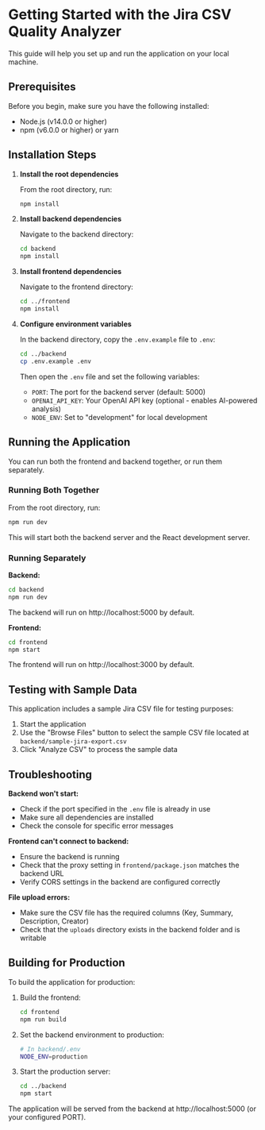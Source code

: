 # Getting Started with the Jira CSV Quality Analyzer

This guide will help you set up and run the application on your local machine.

## Prerequisites

Before you begin, make sure you have the following installed:
- Node.js (v14.0.0 or higher)
- npm (v6.0.0 or higher) or yarn

## Installation Steps

1. **Install the root dependencies**

   From the root directory, run:
   ```bash
   npm install
   ```

2. **Install backend dependencies**

   Navigate to the backend directory:
   ```bash
   cd backend
   npm install
   ```

3. **Install frontend dependencies**

   Navigate to the frontend directory:
   ```bash
   cd ../frontend
   npm install
   ```

4. **Configure environment variables**

   In the backend directory, copy the `.env.example` file to `.env`:
   ```bash
   cd ../backend
   cp .env.example .env
   ```
   
   Then open the `.env` file and set the following variables:
   - `PORT`: The port for the backend server (default: 5000)
   - `OPENAI_API_KEY`: Your OpenAI API key (optional - enables AI-powered analysis)
   - `NODE_ENV`: Set to "development" for local development

## Running the Application

You can run both the frontend and backend together, or run them separately.

### Running Both Together

From the root directory, run:
```bash
npm run dev
```

This will start both the backend server and the React development server.

### Running Separately

**Backend:**
```bash
cd backend
npm run dev
```

The backend will run on http://localhost:5000 by default.

**Frontend:**
```bash
cd frontend
npm start
```

The frontend will run on http://localhost:3000 by default.

## Testing with Sample Data

This application includes a sample Jira CSV file for testing purposes:

1. Start the application
2. Use the "Browse Files" button to select the sample CSV file located at `backend/sample-jira-export.csv`
3. Click "Analyze CSV" to process the sample data

## Troubleshooting

**Backend won't start:**
- Check if the port specified in the `.env` file is already in use
- Make sure all dependencies are installed
- Check the console for specific error messages

**Frontend can't connect to backend:**
- Ensure the backend is running
- Check that the proxy setting in `frontend/package.json` matches the backend URL
- Verify CORS settings in the backend are configured correctly

**File upload errors:**
- Make sure the CSV file has the required columns (Key, Summary, Description, Creator)
- Check that the `uploads` directory exists in the backend folder and is writable

## Building for Production

To build the application for production:

1. Build the frontend:
   ```bash
   cd frontend
   npm run build
   ```

2. Set the backend environment to production:
   ```bash
   # In backend/.env
   NODE_ENV=production
   ```

3. Start the production server:
   ```bash
   cd ../backend
   npm start
   ```

The application will be served from the backend at http://localhost:5000 (or your configured PORT).